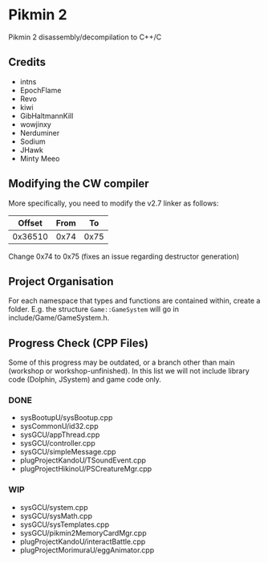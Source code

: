 # Pikmin 2
Pikmin 2 disassembly/decompilation to C++/C

## Credits
- intns
- EpochFlame
- Revo
- kiwi
- GibHaltmannKill
- wowjinxy
- Nerduminer
- Sodium
- JHawk
- Minty Meeo

## Modifying the CW compiler
More specifically, you need to modify the v2.7 linker as follows:

| Offset | From | To |
| :---: | :---: | :---: |
| 0x36510 | 0x74 | 0x75 |

Change 0x74 to 0x75 (fixes an issue regarding destructor generation)

## Project Organisation
For each namespace that types and functions are contained within, create a folder. E.g. the structure `Game::GameSystem` will go in include/Game/GameSystem.h.

## Progress Check (CPP Files)
Some of this progress may be outdated, or a branch other than main (workshop or workshop-unfinished). In this list we will not include library code (Dolphin, JSystem) and game code only.

### DONE
- sysBootupU/sysBootup.cpp
- sysCommonU/id32.cpp
- sysGCU/appThread.cpp
- sysGCU/controller.cpp
- sysGCU/simpleMessage.cpp
- plugProjectKandoU/TSoundEvent.cpp
- plugProjectHikinoU/PSCreatureMgr.cpp

### WIP
- sysGCU/system.cpp
- sysGCU/sysMath.cpp
- sysGCU/sysTemplates.cpp
- sysGCU/pikmin2MemoryCardMgr.cpp
- plugProjectKandoU/interactBattle.cpp
- plugProjectMorimuraU/eggAnimator.cpp
